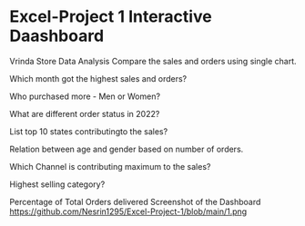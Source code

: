 # Excel-Project 1 Interactive Daashboard
Vrinda Store Data Analysis 
Compare the sales and orders using single chart.

Which month got the highest sales and orders?

Who purchased more - Men or Women?

What are different order status in 2022?

List top 10 states contributingto the sales?

Relation between age and gender based on number of orders.

Which Channel is contributing maximum to the sales?

Highest selling category?

Percentage of Total Orders delivered
Screenshot of the Dashboard 
https://github.com/Nesrin1295/Excel-Project-1/blob/main/1.png 
